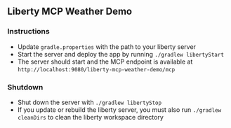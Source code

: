 ## Liberty MCP Weather Demo

### Instructions

- Update `gradle.properties` with the path to your liberty server
- Start the server and deploy the app by running `./gradlew libertyStart`
- The server should start and the MCP endpoint is available at `http://localhost:9080/liberty-mcp-weather-demo/mcp`

### Shutdown

- Shut down the server with `./gradlew libertyStop`
- If you update or rebuild the liberty server, you must also run `./gradlew cleanDirs` to clean the liberty workspace directory

